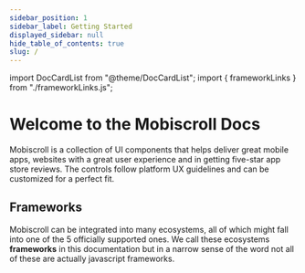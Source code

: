 ```yaml
---
sidebar_position: 1
sidebar_label: Getting Started
displayed_sidebar: null
hide_table_of_contents: true
slug: /
---
```


import DocCardList from "@theme/DocCardList";
import { frameworkLinks } from "./frameworkLinks.js";

# Welcome to the Mobiscroll Docs

Mobiscroll is a collection of UI components that helps deliver great mobile apps, websites with a great user experience and in getting five-star app store reviews. The controls follow platform UX guidelines and can be customized for a perfect fit.

## Frameworks

Mobiscroll can be integrated into many ecosystems, all of which might fall into one of the 5 officially supported ones. We call these ecosystems **frameworks** in this documentation but in a narrow sense of the word not all of these are actually javascript frameworks.

<DocCardList items={frameworkLinks} />
